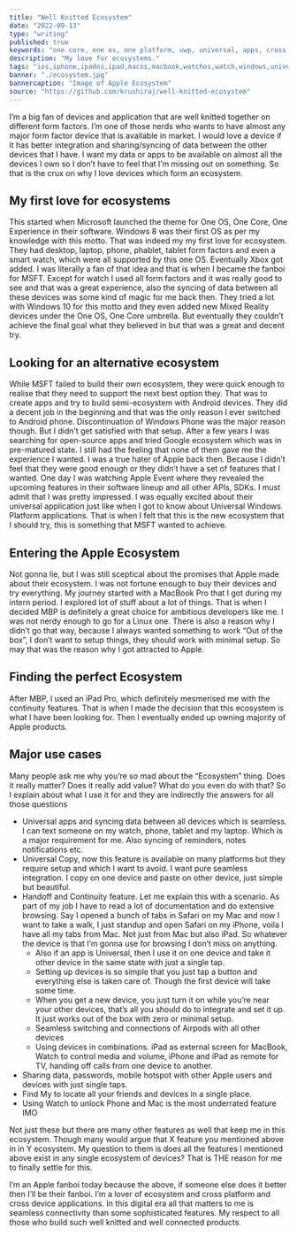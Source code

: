```yaml
---
title: "Well Knitted Ecosystem"
date: "2022-09-13"
type: "writing"
published: true
keywords: "one core, one os, one platform, uwp, universal, apps, cross platform, ios, ipados, macos, watchos, watch, iphone, ipad, airpods, macbook, apple, microsoft, android, ecosystem, devices, integration"
description: "My love for ecosystems."
tags: "ios,iphone,ipados,ipad,macos,macbook,watchos,watch,windows,universal apps"
banner: "./ecosystem.jpg"
bannercaption: "Image of Apple Ecosystem"
source: "https://github.com/krushiraj/well-knitted-ecosystem"
---
```



I’m a big fan of devices and application that are well knitted together on different form factors. I’m one of those nerds who wants to have almost any major form factor device that is available in market. I would love a device if it has better integration and sharing/syncing of data between the other devices that I have. I want my data or apps to be available on almost all the devices I own so I don’t have to feel that I’m missing out on something. So that is the crux on why I love devices which form an ecosystem.

## My first love for ecosystems
This started when Microsoft launched the theme for One OS, One Core, One Experience in their software. Windows 8 was their first OS as per my knowledge with this motto. That was indeed my my first love for ecosystem. They had desktop, laptop, phone, phablet, tablet form factors and even a smart watch, which were all supported by this one OS. Eventually Xbox got added. I was literally a fan of that idea and that is when I became the fanboi for MSFT. Except for watch I used all form factors and it was really good to see and that was a great experience, also the syncing of data between all these devices was some kind of magic for me back then. They tried a lot with Windows 10 for this motto and they even added new Mixed Reality devices under the One OS, One Core umbrella. But eventually they couldn’t achieve the final goal what they believed in but that was a great and decent try.

## Looking for an alternative ecosystem
While MSFT failed to build their own ecosystem, they were quick enough to realise that they need to support the next best option they. That was to create apps and try to build semi-ecosystem with Android devices. They did a decent job in the beginning and that was the only reason I ever switched to Android phone. Discontinuation of Windows Phone was the major reason though. But I didn’t get satisfied with that setup. After a few years I was searching for open-source apps and tried Google ecosystem which was in pre-matured state. I still had the feeling that none of them gave me the experience I wanted. I was a true hater of Apple back then. Because I didn’t feel that they were good enough or they didn’t have a set of features that I wanted. One day I was watching Apple Event where they revealed the upcoming features in their software lineup and all other APIs, SDKs. I must admit that I was pretty impressed. I was equally excited about their universal application just like when I got to know about Universal Windows Platform applications. That is when I felt that this is the new ecosystem that I should try, this is something that MSFT wanted to achieve.

## Entering the Apple Ecosystem
Not gonna lie, but I was still sceptical about the promises that Apple made about their ecosystem. I was not fortune enough to buy their devices and try everything. My journey started with a MacBook Pro that I got during my intern period. I explored lot of stuff about a lot of things. That is when I decided MBP is definitely a great choice for ambitious developers like me. I was not nerdy enough to go for a Linux one. There is also a reason why I didn’t go that way, because I always wanted something to work “Out of the box”, I don’t want to setup things, they should work with minimal setup. So may that was the reason why I got attracted to Apple.

## Finding the perfect Ecosystem
After MBP, I used an iPad Pro, which definitely mesmerised me with the continuity features. That is when I made the decision that this ecosystem is what I have been looking for. Then I eventually ended up owning majority of Apple products.

## Major use cases
Many people ask me why you’re so mad about the “Ecosystem” thing. Does it really matter? Does it really add value? What do you even do with that? So I explain about what I use it for and they are indirectly the answers for all those questions

- Universal apps and syncing data between all devices which is seamless. I can text someone on my watch, phone, tablet and my laptop. Which is a major requirement for me. Also syncing of reminders, notes notifications etc.
- Universal Copy, now this feature is available on many platforms but they require setup and which I want to avoid. I want pure seamless integration. I copy on one device and paste on other device, just simple but beautiful.
- Handoff and Continuity feature. Let me explain this with a scenario. As part of my job I have to read a lot of documentation and do extensive browsing. Say I opened a bunch of tabs in Safari on my Mac and now I want to take a walk, I just standup and open Safari on my iPhone, voila I have all my tabs from Mac. Not just from Mac but also iPad. So whatever the device is that I’m gonna use for browsing I don’t miss on anything.
	- Also if an app is Universal, then I use it on one device and take it other device in the same state with just a single tap.
	- Setting up devices is so simple that you just tap a button and everything else is taken care of. Though the first device will take some time.
	- When you get a new device, you just turn it on while you’re near your other devices, that’s all you should do to integrate and set it up. It just works out of the box with zero or minimal setup.
	- Seamless switching and connections of Airpods with all other devices
	- Using devices in combinations. iPad as external screen for MacBook, Watch to control media and volume, iPhone and iPad as remote for TV, handing off calls from one device to another.
- Sharing data, passwords, mobile hotspot with other Apple users and devices with just single taps.
- Find My to locate all your friends and devices in a single place.
- Using Watch to unlock Phone and Mac is the most underrated feature IMO

Not just these but there are many other features as well that keep me in this ecosystem. Though many would argue that X feature you mentioned above in in Y ecosystem. My question to them is does all the features I mentioned above exist in any single ecosystem of devices? That is THE reason for me to finally settle for this.

I’m an Apple fanboi today because the above, if someone else does it better then I’ll be their fanboi. I’m a lover of ecosystem and cross platform and cross device applications. In this digital era all that matters to me is seamless connectivity than some sophisticated features. My respect to all those who build such well knitted and well connected products.
